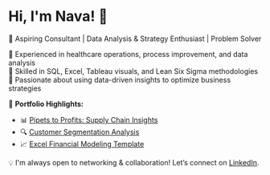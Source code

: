# Hi, I'm Nava! 👋  
💼 Aspiring Consultant | Data Analysis & Strategy Enthusiast | Problem Solver  

🔹 Experienced in healthcare operations, process improvement, and data analysis  
🔹 Skilled in SQL, Excel, Tableau visuals, and Lean Six Sigma methodologies 
🔹 Passionate about using data-driven insights to optimize business strategies  

📌 **Portfolio Highlights:**  
- 📊 [Pipets to Profits: Supply Chain Insights](https://github.com/navarazavi/pipets-to-profits)  
- 🔍 [Customer Segmentation Analysis](https://github.com/yourusername/customer-segmentation)  
- 📈 [Excel Financial Modeling Template](https://github.com/yourusername/financial-modeling)  

💡 I'm always open to networking & collaboration! Let’s connect on [LinkedIn](https://linkedin.com/in/yourname).
